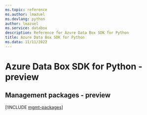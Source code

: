 ```yaml
---
ms.topic: reference
ms.author: lmazuel
ms.devlang: python
author: lmazuel
ms.service: databox
description: Reference for Azure Data Box SDK for Python
title: Azure Data Box SDK for Python
ms.data: 11/11/2022
---
```

# Azure Data Box SDK for Python - preview

## Management packages - preview
[!INCLUDE [mgmt-packages](data-box-mgmt-index.md)]